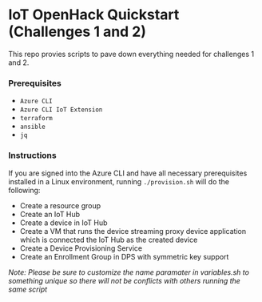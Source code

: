 # IoT OpenHack Quickstart (Challenges 1 and 2)

This repo provies scripts to pave down everything needed for challenges 1 and 2.  

### Prerequisites
- `Azure CLI`
- `Azure CLI IoT Extension`
- `terraform`
- `ansible`
- `jq`

### Instructions

If you are signed into the Azure CLI and have all necessary prerequisites installed in a Linux environment, running `./provision.sh` will do the following:

 - Create a resource group
 - Create an IoT Hub
 - Create a device in IoT Hub
 - Create a VM that runs the device streaming proxy device application which is connected the IoT Hub as the created device
 - Create a Device Provisioning Service
 - Create an Enrollment Group in DPS with symmetric key support
 
 *Note: Please be sure to customize the name paramater in variables.sh to something unique so there will not be conflicts with others running the same script*
